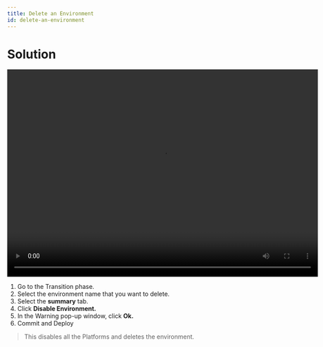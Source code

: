 ```yaml
---
title: Delete an Environment
id: delete-an-environment
---
```


# Solution

<video width="720" height="480" preload="metadata" controls="" class="grovo-video">
    <source src="http://videos.grovo.com/walmart-oneops-transition-0215_deleting-an-environment_4668.webm?vpv=1" type="video/webm">
    Your browser does not implement HTML5 video. 
</video>

1. Go to the Transition phase.
2. Select the environment name that you want to delete.
3. Select the **summary** tab.
4. Click **Disable Environment.**
5. In the Warning pop-up window, click **Ok.**
6. Commit and Deploy

>This disables all the Platforms and deletes the environment.

